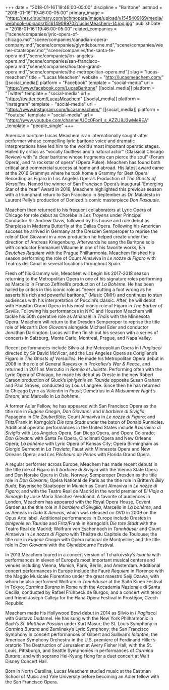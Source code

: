 +++
date = "2018-01-16T19:46:00-05:00"
discipline = "Baritone"
lastmod = "2018-01-16T19:46:00-05:00"
primary_image = "https://res.cloudinary.com/schmopera/image/upload/v1545409169/media/webhook-uploads/1516149089702/lucasMeachem-14.jpg.jpg"
publishDate = "2018-01-16T19:46:00-05:00"
related_companies = ["scene/companies/lyric-opera-of-chicago.md","scene/companies/canadian-opera-company.md","scene/companies/glyndebourne.md","scene/companies/wiener-staatsoper.md","scene/companies/the-santa-fe-opera.md","scene/companies/los-angeles-opera.md","scene/companies/san-francisco-opera.md","scene/companies/houston-grand-opera.md","scene/companies/the-metropolitan-opera.md"]
slug = "lucas-meachem"
title = "Lucas Meachem"
website = "http://lucasmeachem.com/"
[[social_media]]
platform = "Facebook"
template = "social-media"
url = "https://www.facebook.com/LucasBaritone"
[[social_media]]
platform = "Twitter"
template = "social-media"
url = "https://twitter.com/LucasMeachem"
[[social_media]]
platform = "Instagram"
template = "social-media"
url = "https://www.instagram.com/lucasmeachem/"
[[social_media]]
platform = "Youtube"
template = "social-media"
url = "https://www.youtube.com/channel/UCc0Fon1_s_AZZU8J3wMeREA"
_template = "people_single"
+++

American baritone Lucas Meachem is an internationally sought-after performer whose compelling lyric baritone voice and dramatic interpretations have led him to the world’s most important operatic stages. Hailed by critics as “vocally faultless and a natural actor” (Classical Chicago Review) with “a clear baritone whose fragments can pierce the soul” (Forum Opera), and “a rockstar of opera” (Opera Pulse). Meachem has found both critical and commercial success at home and abroad. His latest award came at the 2016 Grammys where he took home a Grammy for Best Opera Recording as Figaro in Los Angeles Opera’s Production of *The Ghosts of Versailles*. Named the winner of San Francisco Opera’s inaugural “Emerging Star of the Year” Award in 2016, Meachem highlighted this previous season with a triumphant return to San Francisco in September as Dr. Malatesta in Laurent Pelly’s production of Donizetti’s comic masterpiece *Don Pasquale*. 

Meachem then returned to his frequent collaborators at Lyric Opera of Chicago for role debut as Chorèbe in *Les Troyens* under Principal Conductor Sir Andrew Davis, followed by his house and role debut as Sharpless in Madama Butterfly at the Dallas Opera. Following his American success he arrived in Germany at the Dresden Semperoper to reprise the role of Don Giovanni in a new production he helped create under the direction of Andreas Kriegenburg. Afterwards he sang the Baritone solo with conductor Emmanuel Villaume in one of his favorite works, *Ein Deutches Requiem* with the Prague Philharmonia. Meachem finished his season performing the role of Count Almaviva in *Le nozze di Figaro* with Teatros del Canal in several locations throughout Spain.

Fresh off his Grammy win, Meachem will begin his 2017-2018 season returning to the Metropolitan Opera in one of his signature roles performing as Marcello in Franco Zeffirelli’s production of *La Bohème*. He has been hailed by critics in this iconic role as “never putting a foot wrong as he asserts his rich and powerful baritone,” (Music OMH) and continues to stun audiences with his interpretation of Puccini’s classic. After, he will debut with Houston Grand Opera in his most iconic role of Figaro in *The Barber of Seville*. Following his performances in NYC and Houston Meachem will tackle his 50th operative role as Athanaël in *Thaïs* with the Minnesota Opera. Meachem will return to the Dresden Semperoper to reprise the title role of Mozart’s *Don Giovanni* alongside Michael Eder and conductor Jonathan Darlington. Lucas will then finish out his season with a series of concerts in Salzburg, Monte Carlo, Montreal, Prague, and Napa Valley.

Recent performances include Silvio at the Metropolitan Opera in *I Pagliacci* directed by Sir David McVicar, and the Los Angeles Opera as Corigliano’s Figaro in *The Ghosts of Versailles*. He made his Metropolitan Opera debut in 2008 in the role of General Rayevsky in Prokofiev’s *War & Peace*, and returned in 2011 as Mercutio in *Roméo et Juliette*. Performing often with the Lyric Opera of Chicago, he made his debut as Oreste in the new Robert Carson production of Gluck’s *Iphigénie en Tauride* opposite Susan Graham and Paul Groves, conducted by Louis Langrée. Since then he has returned to Chicago Lyric as Valentin in *Faust*; Demetrius in *A Midsummer Night’s Dream*; and Marcello in *La bohème*. 

A former Adler Fellow, he has appeared with San Francisco Opera as the title role in *Eugene Onegin*, *Don Giovanni*, and *Il barbiere di Siviglia*; Papageno in *Die Zauberflöte*; Count Almaviva in *Le nozze di Figaro*; and Fritz/Frank in Korngold’s *Die tote Stadt* under the baton of Donald Runnicles. Additional operatic performances in the United States include *Il barbiere di Siviglia* with Los Angeles Opera, San Diego Opera, and Opera Colorado; *Don Giovanni* with Santa Fe Opera, Cincinnati Opera and New Orleans Opera; *La bohème* with Lyric Opera of Kansas City; Opera Birmingham as Giorgio Germont in *La Traviata*, Faust with Minnesota Opera and New Orleans Opera; and *Les Pêcheurs de Perles* with Florida Grand Opera.

A regular performer across Europe, Meachem has made recent debuts in the title role of Figaro in *Il barbiere di Siviglia* with the Vienna State Opera and Den Norske Opera in Oslo, Norway; Semperoper Dresden as the title role in *Don Giovanni*; Opéra National de Paris as the title role in Britten’s *Billy Budd*; Bayerische Staatsoper in Munich as Count Almaviva in *Le nozze di Figaro*; and with the Teatro Real de Madrid in the world premier of *El Viaje a Simorgh* by José María Sánchez-Verdúand. A favorite of audiences in London, Meachem has appeared with the Royal Opera House, Covent Garden as the title role in *Il barbiere di Siviglia*, Marcello in *La bohème*, and as Aeneas in *Dido & Aeneas*, which was released on DVD in 2009 on the Opus Arte label. Additional performances in Europe include Orestes in *Iphigenie en Tauride* and Fritz/Frank in Korngold’s *Die tote Stadt* with the Teatro Real de Madrid; Wolfram von Eschenbach in *Tannhäuser* and Count Almaviva in *Le nozze di Figaro* with Théâtre du Capitole de Toulouse; the title role in *Eugene Onegin* with Opéra national de Montpellier; and the title role in *Don Giovanni* with the Glyndebourne Festival.

In 2013 Meachem toured in a concert version of Tchaikovsky’s *Iolanta* with performances in eleven of Europe’s most important musical centers and venues including Vienna, Munich, Paris, Berlin, and Amsterdam. Additional concert performances in Europe include the Fauré *Requiem* in Florence with the Maggio Musicale Fiorentino under the great maestro Seiji Ozawa, with whom he also performed Wolfram in *Tannhäuser* at the Saito Kinen Festival in Tokyo; *Carmina Burana* in Rome with the Accademia Nazionale di Santa Cecilia, conducted by Rafael Frühbeck de Burgos; and a concert with tenor and friend Joseph Calleja for the Haná Opera Festival in Prostějov, Czech Republic.

Meachem made his Hollywood Bowl debut in 2014 as Silvio in *I Pagliacci* with Gustavo Dudamel. He has sung with the New York Philharmonic in Bach’s *St. Matthew Passion* under Kurt Masur; the St. Louis Symphony in *Carmina Burana* and Zemlinsky’s Lyric Symphony; the San Francisco Symphony in concert performances of Gilbert and Sullivan’s *Iolanthe*; the American Symphony Orchestra in the U.S. premiere of Ferdinand Hiller’s oratorio The Destruction of Jerusalem at Avery Fisher Hall; with the St. Louis, Pittsburgh, and Seattle Symphonies in performances of *Carmina Burana*; and with soprano Hei-Kyung Hong for a duet concert at Walt Disney Concert Hall.

Born in North Carolina, Lucas Meachem studied music at the Eastman School of Music and Yale University before becoming an Adler fellow with the San Francisco Opera.
